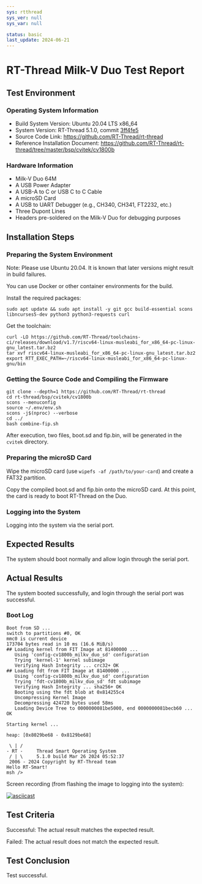 ```yaml
---
sys: rtthread
sys_ver: null
sys_var: null

status: basic
last_update: 2024-06-21
---
```


# RT-Thread Milk-V Duo Test Report

## Test Environment

### Operating System Information

- Build System Version: Ubuntu 20.04 LTS x86_64
- System Version: RT-Thread 5.1.0, commit [3ff4fe5](https://github.com/RT-Thread/rt-thread/commit/3ff4fe5395516eb734b2cead9cc50f35e54f6511)
- Source Code Link: https://github.com/RT-Thread/rt-thread
- Reference Installation Document: https://github.com/RT-Thread/rt-thread/tree/master/bsp/cvitek/cv1800b

### Hardware Information

- Milk-V Duo 64M
- A USB Power Adapter
- A USB-A to C or USB C to C Cable
- A microSD Card
- A USB to UART Debugger (e.g., CH340, CH341, FT2232, etc.)
- Three Dupont Lines
- Headers pre-soldered on the Milk-V Duo for debugging purposes

## Installation Steps

### Preparing the System Environment

Note: Please use Ubuntu 20.04. It is known that later versions might result in build failures.

You can use Docker or other container environments for the build.

Install the required packages:

```shell
sudo apt update && sudo apt install -y git gcc build-essential scons libncurses5-dev python3 python3-requests curl
```

Get the toolchain:

```shell
curl -LO https://github.com/RT-Thread/toolchains-ci/releases/download/v1.7/riscv64-linux-musleabi_for_x86_64-pc-linux-gnu_latest.tar.bz2
tar xvf riscv64-linux-musleabi_for_x86_64-pc-linux-gnu_latest.tar.bz2
export RTT_EXEC_PATH=~/riscv64-linux-musleabi_for_x86_64-pc-linux-gnu/bin
```

### Getting the Source Code and Compiling the Firmware

```shell
git clone --depth=1 https://github.com/RT-Thread/rt-thread
cd rt-thread/bsp/cvitek/cv1800b
scons --menuconfig
source ~/.env/env.sh
scons -j$(nproc) --verbose
cd ../
bash combine-fip.sh
```

After execution, two files, boot.sd and fip.bin, will be generated in the `cvitek` directory.

### Preparing the microSD Card

Wipe the microSD card (use `wipefs -af /path/to/your-card`) and create a FAT32 partition.

Copy the compiled boot.sd and fip.bin onto the microSD card. At this point, the card is ready to boot RT-Thread on the Duo.

### Logging into the System

Logging into the system via the serial port.

## Expected Results

The system should boot normally and allow login through the serial port.

## Actual Results

The system booted successfully, and login through the serial port was successful.

### Boot Log

```log
Boot from SD ...                                                                                                                    
switch to partitions #0, OK                                                                                                         
mmc0 is current device                                                                                                              
173704 bytes read in 10 ms (16.6 MiB/s)                                                                                             
## Loading kernel from FIT Image at 81400000 ...                                                                                    
   Using 'config-cv1800b_milkv_duo_sd' configuration                                                                                
   Trying 'kernel-1' kernel subimage                                                                                                
   Verifying Hash Integrity ... crc32+ OK                                                                                           
## Loading fdt from FIT Image at 81400000 ...                                                                                       
   Using 'config-cv1800b_milkv_duo_sd' configuration                                                                                
   Trying 'fdt-cv1800b_milkv_duo_sd' fdt subimage                                                                                   
   Verifying Hash Integrity ... sha256+ OK                                                                                          
   Booting using the fdt blob at 0x814255c4                                                                                         
   Uncompressing Kernel Image                                                                                                       
   Decompressing 424720 bytes used 58ms                                                                                             
   Loading Device Tree to 0000000081be5000, end 0000000081becb60 ... OK                                                             
                                                                                                                                    
Starting kernel ...                                                                                                                 
                                                                                                                                    
heap: [0x8029be68 - 0x8129be68]                                                                                                     
                                                                                                                                    
 \ | /                                                                                                                              
- RT -     Thread Smart Operating System                                                                                            
 / | \     5.1.0 build Mar 26 2024 05:52:37                                                                                         
 2006 - 2024 Copyright by RT-Thread team                                                                                            
Hello RT-Smart!                                                                                                                     
msh />  
```

Screen recording (from flashing the image to logging into the system):

[![asciicast](https://asciinema.org/a/gbDJeUr3mdHNxd3mXev7UpBGl.svg)](https://asciinema.org/a/gbDJeUr3mdHNxd3mXev7UpBGl)

## Test Criteria

Successful: The actual result matches the expected result.

Failed: The actual result does not match the expected result.

## Test Conclusion

Test successful.
